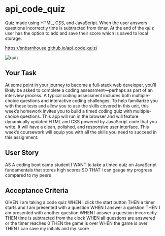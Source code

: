 # api_code_quiz

Quiz made using HTML, CSS, and JavaScript. When the user answers questions incorrectly time is subtracted from timer. At the end of the quiz user has the option to add and save their score which is saved to local storage.

https://snbarnhouse.github.io/api_code_quiz/ 

![quiz](https://user-images.githubusercontent.com/77131387/109439222-74e74d80-79fb-11eb-96f2-3e741b5047f9.png)

## Your Task

At some point in your journey to become a full-stack web developer, you’ll likely be asked to complete a coding assessment—perhaps as part of an interview process. A typical coding assessment includes both multiple-choice questions and interactive coding challenges.
To help familiarize you with these tests and allow you to use the skills covered in this unit, this week’s homework invites you to build a timed coding quiz with multiple-choice questions. This app will run in the browser and will feature dynamically updated HTML and CSS powered by JavaScript code that you write. It will have a clean, polished, and responsive user interface. This week’s coursework will equip you with all the skills you need to succeed in this assignment.

## User Story

AS A coding boot camp student
I WANT to take a timed quiz on JavaScript fundamentals that stores high scores
SO THAT I can gauge my progress compared to my peers

## Acceptance Criteria

GIVEN I am taking a code quiz
WHEN I click the start button
THEN a timer starts and I am presented with a question
WHEN I answer a question
THEN I am presented with another question
WHEN I answer a question incorrectly
THEN time is subtracted from the clock
WHEN all questions are answered or the timer reaches 0
THEN the game is over
WHEN the game is over
THEN I can save my initials and my score